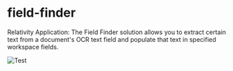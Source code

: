 # field-finder
Relativity Application: The Field Finder solution allows you to extract certain text from a document's OCR text field and populate that text in specified workspace fields. 

![Test](http://images.freeimages.com/images/previews/644/sphere-1167759.jpg)

